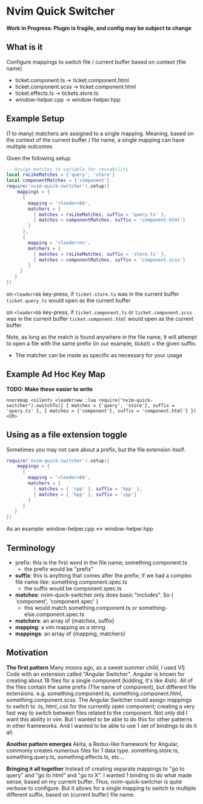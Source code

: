 # Nvim Quick Switcher

**Work in Progress: Plugin is fragile, and config may be subject to change**

## What is it
Configure mappings to switch file / current buffer based on context (file name)
- ticket.component.ts -> ticket.component.html
- ticket.component.scss -> ticket.component.html
- ticket.effects.ts -> tickets.store.ts
- window-helper.cpp -> window-helper.hpp

## Example Setup
(1 to many) matchers are assigned to a single mapping.
Meaning, based on the context of the current buffer / file name,
a single mapping can have multiple outcomes

Given the following setup:

```lua
-- Assign matches to variable for reusability
local rxLikeMatches = {'query', 'store'}
local componentMatches = {'component'}
require('nvim-quick-switcher').setup({
    mappings = {
      {
        mapping = '<leader>bb',
        matchers = {
          { matches = rxLikeMatches, suffix = 'query.ts' },
          { matches = componentMatches, suffix = 'component.html'}
        }
      },
      {
        mapping = '<leader>nn',
        matchers = {
          { matches = rxLikeMatches, suffix = 'store.ts' },
          { matches = componentMatches, suffix = 'component.scss'}
        }
     }
   }
})
```

on `<leader>bb` key-press,
if `ticket.store.ts` was in the current buffer
`ticket.query.ts` would open as the current buffer

on `<leader>bb` key-press,
if `ticket.component.ts` or `ticket.component.scss` was in the current buffer
`ticket.component.html` would open as the current buffer

Note, as long as the match is found anywhere in the file name, it will attempt to open 
a file with the same prefix (in our example, *ticket*) + the given suffix.
- The matcher can be made as specific as necessary for your usage

## Example Ad Hoc Key Map
**TODO: Make these easier to write**
```
nnoremap <silent> <leader>ww :lua require("nvim-quick-switcher").switchTo({ { matches = {'query', 'store'}, suffix = 'query.ts' }, { matches = {'component'}, suffix = 'component.html'} })<CR>
```

## Using as a file extension toggle 
Sometimes you may not care about a prefix, but the file extension itself.

```lua
require('nvim-quick-switcher').setup({
    mappings = {
      {
        mapping = '<leader>bb',
        matchers = {
          { matches = { 'cpp' }, suffix = 'hpp' },
          { matches = { 'hpp' }, suffix = 'cpp'}
        }
      }
   }
})
```
As an example: window-helper.cpp <-> window-helper.hpp

## Terminology
- prefix: this is the first word in the file name; something.component.ts
  - the prefix would be "prefix"
- **suffix**: this is anything that comes after the prefix; if we had a complex file name like: something.component.spec.ts
  - the suffix would be component.spec.ts
- **matches**: nvim-quick-switcher only does basic "includes". So { 'component', 'component.spec' }
  - this would match something.component.ts or something-else.component.spec.ts
- **matchers**: an array of {matches, suffix}
- **mapping**: a vim mapping as a string
- **mappings**: an array of {mapping, matchers}

## Motivation
**The first pattern**
Many moons ago, as a sweet summer child, I used VS Code with an extension called "Angular Switcher".
Angular is known for creating about 18 files for a single component (kidding, it's like 4ish).
All of the files contain the same prefix (The name of component), but different file extensions.
e.g. something.component.ts, something.component.html, something.component.scss.
The Angular Switcher could assign mappings to switch to .ts,.html,.css for the currently open component;
creating a very fast way to switch between files related to the component.
Not only did I want this ability in vim. But I wanted to be able to do this for
other patterns in other frameworks. And I wanted to be able to use 1 set of bindings to do it all.

**Another pattern emerges**
Akita, a Redux-like framework for Angular, commonly creates numerous files for 1 data type.
something.store.ts, something.query.ts, something.effects.ts, etc...

**Bringing it all together**
Instead of creating separate mappings to "go to query" and "go to html" and "go to X". 
I wanted 1 binding to do what made sense, based on my current buffer.
Thus, nvim-quick-switcher is quite verbose to configure. But it allows for
a single mapping to switch to multiple different suffix, based on (current buffer) file name.

